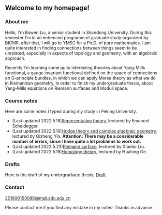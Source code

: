 ## Welcome to my homepage!

### About me
Hello, I'm Bowen Liu, a senior student in Shandong University. During this semester I'm in an enhenced programm of graduate study organized by BICMR, after that, I will go to YMSC for a Ph.D. of pure mathematics. I am quite interested in finding connections between things seem to be unrelated, especially in aspects of topology and geometry, with an algebraic approach. 

Recently I'm learning some quite interesting theories about Yang-Mills functional, a gauge invariant functional defined on the space of connections on G-principle bundles, in which we can apply Morse theory as what we do in Riemannian geometry, in order to finish my undergraduate thesis, about Yang-Mills equations on Riemann surfaces and Moduli space.

### Course notes

Here are some notes I typed during my study in Peking University.
* (Last updated 2022.5.19)[Representation theory](notes/Representation_theory.pdf), lectured by Emanuel Scheidegger.
* (Last updated 2022.5.16)[Hodge theory and complex algebraic geometry](notes/Hodge_theory_and_Complex_Algebraic_Geometry.pdf), lectured by Qizheng Yin.  **Attention: There may be a considerable number of errors, since I have quite a lot problems to work out.**
* (Last updated 2022.5.23)[Riemann surface](notes/Riemann_surface.pdf), lectured by Xiaobo Liu.
* (Last updated 2022.5.19)[Homology theory](notes/homology.pdf), lectured by Huabing Ge.

### Drafts

Here is the draft of my undergraduate thesis, [Draft](notes/Draft.pdf)
### Contact
201800150089@mail.sdu.edu.cn

Please contact me if you find any mistake in my notes! Thanks in advance.
